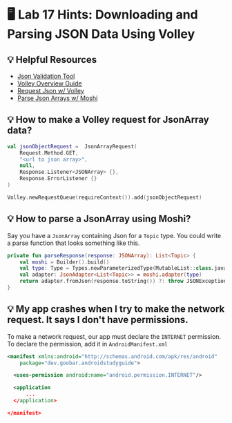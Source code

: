 # 🖥 Lab 17 Hints: Downloading and Parsing JSON Data Using Volley

## 💡 Helpful Resources
- [Json Validation Tool](https://jsonlint.com/)
- [Volley Overview Guide](https://developer.android.com/training/volley)
- [Request Json w/ Volley](https://developer.android.com/training/volley/request#request-json)
- [Parse Json Arrays w/ Moshi](https://github.com/square/moshi#parse-json-arrays)

## 💡 How to make a Volley request for JsonArray data?
```kotlin
val jsonObjectRequest =  JsonArrayRequest(
    Request.Method.GET, 
    "<url to json array>",
    null,
    Response.Listener<JSONArray> {},
    Response.ErrorListener {}
)

Volley.newRequestQueue(requireContext()).add(jsonObjectRequest)
```

## 💡 How to parse a JsonArray using Moshi?
Say you have a `JsonArray` containing Json for a `Topic` type.
You could write a parse function that looks something like this.

```kotlin
private fun parseResponse(response: JSONArray): List<Topic> {
    val moshi = Builder().build()
    val type: Type = Types.newParameterizedType(MutableList::class.java, Topic::class.java)
    val adapter: JsonAdapter<List<Topic>> = moshi.adapter(type)
    return adapter.fromJson(response.toString()) ?: throw JSONException("Could not parse Topic list")
}
```

## 💡 My app crashes when I try to make the network request.  It says I don't have permissions.
To make a network request, our app must declare the `INTERNET` permission.
To declare the permission, add it in `AndroidManifest.xml`

```xml
<manifest xmlns:android="http://schemas.android.com/apk/res/android"
    package="dev.goobar.androidstudyguide">

  <uses-permission android:name="android.permission.INTERNET"/>

  <application
      ...
  </application>

</manifest>
```